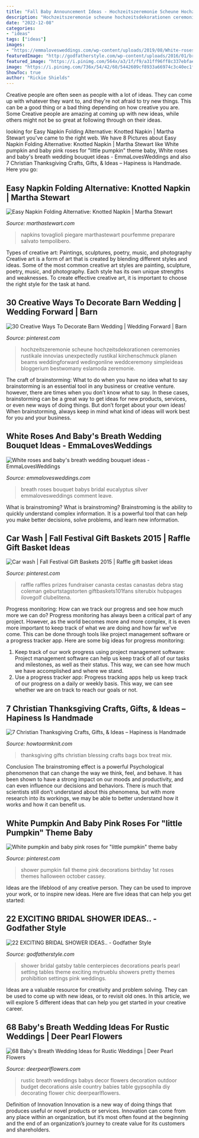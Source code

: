 ```yaml
---
title: "Fall Baby Announcement Ideas - Hochzeitszeremonie Scheune Hochzeitsdekorationen Ceremonies Rustikale Innovias Unexpectedly Rustikal Kirchenschmuck Planen Beams Weddingforward Wedingonline Weddceremony Simpleideas Bloggerium Bestwomany Eslamoda Zeremonie"
description: "Hochzeitszeremonie scheune hochzeitsdekorationen ceremonies rustikale innovias unexpectedly rustikal kirchenschmuck planen beams weddingforward wedingonline weddceremony simpleideas bloggerium bestwomany eslamoda zeremonie"
date: "2022-12-08"
categories:
- "ideas"
tags: ["ideas"]
images:
- "https://emmalovesweddings.com/wp-content/uploads/2019/08/White-roses-and-babys-breath-wedding-bouquet-ideas.jpg"
featuredImage: "http://godfatherstyle.com/wp-content/uploads/2016/01/bridal-shower-ideas-....6.jpg"
featured_image: "https://i.pinimg.com/564x/a3/1f/f9/a31ff96ff8c337ebfae146e737916f2a--diy-raffle-prizes-stag-and-doe-prizes-raffle-baskets.jpg"
image: "https://i.pinimg.com/736x/54/42/60/5442609cf8933a66974c3c40ec1f5207.jpg"
ShowToc: true
author: "Rickie Shields"
---
```



Creative people are often seen as people with a lot of ideas. They can come up with whatever they want to, and they're not afraid to try new things. This can be a good thing or a bad thing depending on how creative you are. Some Creative people are amazing at coming up with new ideas, while others might not be so great at following through on their ideas.

	

		
looking for Easy Napkin Folding Alternative: Knotted Napkin | Martha Stewart you've came to the right web. We have 8 Pictures about Easy Napkin Folding Alternative: Knotted Napkin | Martha Stewart like White pumpkin and baby pink roses for &quot;little pumpkin&quot; theme baby, White roses and baby&#039;s breath wedding bouquet ideas - EmmaLovesWeddings and also 7 Christian Thanksgiving Crafts, Gifts, &amp; Ideas – Hapiness is Handmade. Here you go:
		
    
## Easy Napkin Folding Alternative: Knotted Napkin | Martha Stewart

<img loading=lazy src="https://assets.marthastewart.com/styles/wmax-1500/d31/knotted-napkin-tablescape100615/knotted-napkin-tablescape100615.JPG?itok=JSWHuE9H" onerror="this.onerror=null;this.src='https://tse4.mm.bing.net/th?id=OIP.iR1f_gDxQdWWik7-UPd6DAHaKh&amp;pid=15.1';" alt="Easy Napkin Folding Alternative: Knotted Napkin | Martha Stewart">

_Source: marthastewart.com_

>napkins tovaglioli piegare marthastewart pourfemme preparare salvato tempolibero. 

	

Types of creative art: Paintings, sculptures, poetry, music, and photography
Creative art is a form of art that is created by blending different styles and ideas. Some of the most common creative art styles are painting, sculpture, poetry, music, and photography. Each style has its own unique strengths and weaknesses. To create effective creative art, it is important to choose the right style for the task at hand.

    
## 30 Creative Ways To Decorate Barn Wedding | Wedding Forward | Barn

<img loading=lazy src="https://i.pinimg.com/736x/b7/41/d8/b741d8de271e1c154ccdd8894f0d8319.jpg" onerror="this.onerror=null;this.src='https://tse1.mm.bing.net/th?id=OIP.K3346DFqD4IflZFAFIJwnwHaLG&amp;pid=15.1';" alt="30 Creative Ways To Decorate Barn Wedding | Wedding Forward | Barn">

_Source: pinterest.com_

>hochzeitszeremonie scheune hochzeitsdekorationen ceremonies rustikale innovias unexpectedly rustikal kirchenschmuck planen beams weddingforward wedingonline weddceremony simpleideas bloggerium bestwomany eslamoda zeremonie. 

	

The craft of brainstorming: What to do when you have no idea what to say
brainstorming is an essential tool in any business or creative venture. however, there are times when you don’t know what to say. In these cases, brainstorming can be a great way to get ideas for new products, services, or even new ways of doing things. But don’t forget about your own ideas! When brainstorming, always keep in mind what kind of ideas will work best for you and your business.

    
## White Roses And Baby&#039;s Breath Wedding Bouquet Ideas - EmmaLovesWeddings

<img loading=lazy src="https://emmalovesweddings.com/wp-content/uploads/2019/08/White-roses-and-babys-breath-wedding-bouquet-ideas.jpg" onerror="this.onerror=null;this.src='https://tse4.mm.bing.net/th?id=OIP.4DjIEjb69Tr_G6lmr3V_EwHaLH&amp;pid=15.1';" alt="White roses and baby&#039;s breath wedding bouquet ideas - EmmaLovesWeddings">

_Source: emmalovesweddings.com_

>breath roses bouquet babys bridal eucalyptus silver emmalovesweddings comment leave. 

	

What is brainstroming?
What is brainstroming? Brainstroming is the ability to quickly understand complex information. It is a powerful tool that can help you make better decisions, solve problems, and learn new information.

    
## Car Wash | Fall Festival Gift Baskets 2015 | Raffle Gift Basket Ideas

<img loading=lazy src="https://i.pinimg.com/564x/a3/1f/f9/a31ff96ff8c337ebfae146e737916f2a--diy-raffle-prizes-stag-and-doe-prizes-raffle-baskets.jpg" onerror="this.onerror=null;this.src='https://tse2.mm.bing.net/th?id=OIP.adekhcx-edEk5HDbbdV8aAHaJ6&amp;pid=15.1';" alt="Car wash | Fall Festival Gift Baskets 2015 | Raffle gift basket ideas">

_Source: pinterest.com_

>raffle raffles prizes fundraiser canasta cestas canastas debra stag coleman geburtstagstorten giftbaskets101fans siterubix hubpages ilovegolf clubelitena. 

	

Progress monitoring: How can we track our progress and see how much more we can do?
Progress monitoring has always been a critical part of any project. However, as the world becomes more and more complex, it is even more important to keep track of what we are doing and how far we've come. This can be done through tools like project management software or a progress tracker app. Here are some big ideas for progress monitoring: 
1. Keep track of our work progress using project management software: Project management software can help us keep track of all of our tasks and milestones, as well as their status. This way, we can see how much we have accomplished and where we stand. 
2. Use a progress tracker app: Progress tracking apps help us keep track of our progress on a daily or weekly basis. This way, we can see whether we are on track to reach our goals or not. 

    
## 7 Christian Thanksgiving Crafts, Gifts, &amp; Ideas – Hapiness Is Handmade

<img loading=lazy src="http://www.howtoarmknit.com/wp-content/uploads/2017/10/treat-bags-blessing-mix.jpg" onerror="this.onerror=null;this.src='https://tse3.mm.bing.net/th?id=OIP.LMDMxcMnfFSx2mdnTTJ7RwHaJ3&amp;pid=15.1';" alt="7 Christian Thanksgiving Crafts, Gifts, &amp; Ideas – Hapiness is Handmade">

_Source: howtoarmknit.com_

>thanksgiving gifts christian blessing crafts bags box treat mix. 

	

Conclusion
The brainstroming effect is a powerful Psychological phenomenon that can change the way we think, feel, and behave. It has been shown to have a strong impact on our moods and productivity, and can even influence our decisions and behaviors. There is much that scientists still don’t understand about this phenomena, but with more research into its workings, we may be able to better understand how it works and how it can benefit us.

    
## White Pumpkin And Baby Pink Roses For &quot;little Pumpkin&quot; Theme Baby

<img loading=lazy src="https://i.pinimg.com/736x/54/42/60/5442609cf8933a66974c3c40ec1f5207.jpg" onerror="this.onerror=null;this.src='https://tse2.mm.bing.net/th?id=OIP.Hdt-CgXJZhdejuxHp1YePQHaJ3&amp;pid=15.1';" alt="White pumpkin and baby pink roses for &quot;little pumpkin&quot; theme baby">

_Source: pinterest.com_

>shower pumpkin fall theme pink decorations birthday 1st roses themes halloween october cassey. 

	

Ideas are the lifeblood of any creative person. They can be used to improve your work, or to inspire new ideas. Here are five ideas that can help you get started: 

    
## 22 EXCITING BRIDAL SHOWER IDEAS.. - Godfather Style

<img loading=lazy src="http://godfatherstyle.com/wp-content/uploads/2016/01/bridal-shower-ideas-....6.jpg" onerror="this.onerror=null;this.src='https://tse3.mm.bing.net/th?id=OIP.jK3Blv1tfHqQNpqzXE-xuQHaLH&amp;pid=15.1';" alt="22 EXCITING BRIDAL SHOWER IDEAS.. - Godfather Style">

_Source: godfatherstyle.com_

>shower bridal gatsby table centerpieces decorations pearls pearl setting tables theme exciting mytrueblu showers pretty themes prohibition settings pink weddings. 

	

Ideas are a valuable resource for creativity and problem solving. They can be used to come up with new ideas, or to revisit old ones. In this article, we will explore 5 different ideas that can help you get started in your creative career.

    
## 68 Baby&#039;s Breath Wedding Ideas For Rustic Weddings | Deer Pearl Flowers

<img loading=lazy src="http://www.deerpearlflowers.com/wp-content/uploads/2015/04/rustic-wedding-ideas-babys-breath-wedding-decor.jpg" onerror="this.onerror=null;this.src='https://tse2.mm.bing.net/th?id=OIP.bOYaR3iwimHnc7z8OqC4nwHaLG&amp;pid=15.1';" alt="68 Baby&#039;s Breath Wedding Ideas for Rustic Weddings | Deer Pearl Flowers">

_Source: deerpearlflowers.com_

>rustic breath weddings babys decor flowers decoration outdoor budget decorations aisle country babies table gypsophila diy decorating flower chic deerpearlflowers. 

	

Definition of Innovation
Innovation is a new way of doing things that produces useful or novel products or services. Innovation can come from any place within an organization, but it’s most often found at the beginning and the end of an organization’s journey to create value for its customers and shareholders.

